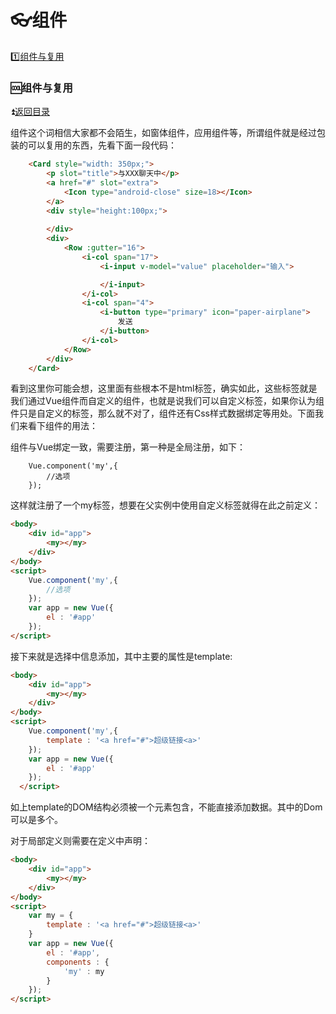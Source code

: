 # :eyeglasses:组件 #

<b id="t"></b>

:one:[组件与复用](#a1)

<p id="a1"></p>

### :cool:组件与复用 ###

:arrow_double_up:[返回目录](#t)

组件这个词相信大家都不会陌生，如窗体组件，应用组件等，所谓组件就是经过包装的可以复用的东西，先看下面一段代码：

```html
	<Card style="width: 350px;">
		<p slot="title">与XXX聊天中</p>
		<a href="#" slot="extra">
			<Icon type="android-close" size=18></Icon>
		</a>
		<div style="height:100px;">
			
		</div>
		<div>
			<Row :gutter="16">
				<i-col span="17">
					<i-input v-model="value" placeholder="输入">

					</i-input>
				</i-col>
				<i-col span="4">
					<i-button type="primary" icon="paper-airplane">
						发送
					</i-button>
				</i-col>
			</Row>
		</div>
	</Card>
```

看到这里你可能会想，这里面有些根本不是html标签，确实如此，这些标签就是我们通过Vue组件而自定义的组件，也就是说我们可以自定义标签，如果你认为组件只是自定义的标签，那么就不对了，组件还有Css样式数据绑定等用处。下面我们来看下组件的用法：

组件与Vue绑定一致，需要注册，第一种是全局注册，如下：

```vue
	Vue.component('my',{
		//选项
	});
```


这样就注册了一个my标签，想要在父实例中使用自定义标签就得在此之前定义：

```html
<body>
	<div id="app">
		<my></my>
	</div>
</body>
<script>
	Vue.component('my',{
		//选项
	});
	var app = new Vue({
		el : '#app'
	});
</script>
```

接下来就是选择中信息添加，其中主要的属性是template:

```html
<body>
	<div id="app">
		<my></my>
	</div>
</body>
<script>
	Vue.component('my',{
		template : '<a href="#">超级链接<a>'
	});
	var app = new Vue({
		el : '#app'
	});
  </script>
```

如上template的DOM结构必须被一个元素包含，不能直接添加数据。其中的Dom可以是多个。

对于局部定义则需要在定义中声明：

```html
<body>
	<div id="app">
		<my></my>
	</div>
</body>
<script>
	var my = {
		template : '<a href="#">超级链接<a>'
	}
	var app = new Vue({
		el : '#app',
		components : {
			'my' : my
		}
	});
</script>
```
